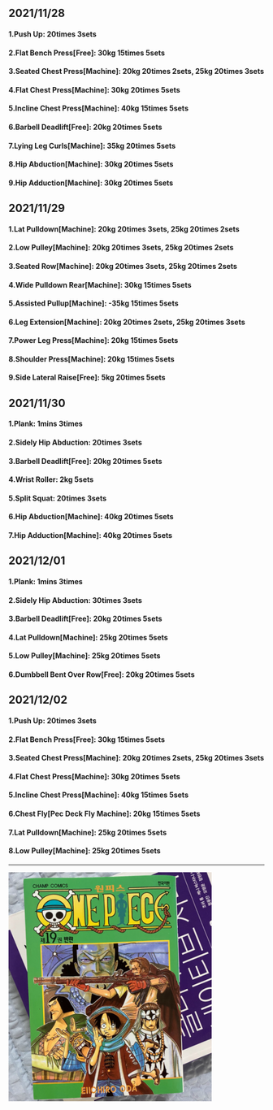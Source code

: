 ## 2021/11/28
#### 1.Push Up: 20times 3sets
#### 2.Flat Bench Press\[Free\]: 30kg 15times 5sets
#### 3.Seated Chest Press\[Machine\]: 20kg 20times 2sets, 25kg 20times 3sets
#### 4.Flat Chest Press\[Machine\]: 30kg 20times 5sets
#### 5.Incline Chest Press\[Machine\]: 40kg 15times 5sets
#### 6.Barbell Deadlift\[Free\]: 20kg 20times 5sets
#### 7.Lying Leg Curls\[Machine\]: 35kg 20times 5sets
#### 8.Hip Abduction\[Machine\]: 30kg 20times 5sets
#### 9.Hip Adduction\[Machine\]: 30kg 20times 5sets

## 2021/11/29
#### 1.Lat Pulldown\[Machine\]: 20kg 20times 3sets, 25kg 20times 2sets
#### 2.Low Pulley\[Machine\]: 20kg 20times 3sets, 25kg 20times 2sets
#### 3.Seated Row\[Machine\]: 20kg 20times 3sets, 25kg 20times 2sets
#### 4.Wide Pulldown Rear\[Machine\]: 30kg 15times 5sets
#### 5.Assisted Pullup\[Machine\]: -35kg 15times 5sets
#### 6.Leg Extension\[Machine\]: 20kg 20times 2sets, 25kg 20times 3sets
#### 7.Power Leg Press\[Machine\]: 20kg 15times 5sets
#### 8.Shoulder Press\[Machine\]: 20kg 15times 5sets
#### 9.Side Lateral Raise\[Free\]: 5kg 20times 5sets

## 2021/11/30
#### 1.Plank: 1mins 3times
#### 2.Sidely Hip Abduction: 20times 3sets
#### 3.Barbell Deadlift\[Free\]: 20kg 20times 5sets
#### 4.Wrist Roller: 2kg 5sets
#### 5.Split Squat: 20times 3sets
#### 6.Hip Abduction\[Machine\]: 40kg 20times 5sets
#### 7.Hip Adduction\[Machine\]: 40kg 20times 5sets

## 2021/12/01
#### 1.Plank: 1mins 3times
#### 2.Sidely Hip Abduction: 30times 3sets
#### 3.Barbell Deadlift\[Free\]: 20kg 20times 5sets
#### 4.Lat Pulldown\[Machine\]: 25kg 20times 5sets
#### 5.Low Pulley\[Machine\]: 25kg 20times 5sets
#### 6.Dumbbell Bent Over Row\[Free\]: 20kg 20times 5sets

## 2021/12/02
#### 1.Push Up: 20times 3sets
#### 2.Flat Bench Press\[Free\]: 30kg 15times 5sets
#### 3.Seated Chest Press\[Machine\]: 20kg 20times 2sets, 25kg 20times 3sets
#### 4.Flat Chest Press\[Machine\]: 30kg 20times 5sets
#### 5.Incline Chest Press\[Machine\]: 40kg 15times 5sets
#### 6.Chest Fly\[Pec Deck Fly Machine\]: 20kg 15times 5sets
#### 7.Lat Pulldown\[Machine\]: 25kg 20times 5sets
#### 8.Low Pulley\[Machine\]: 25kg 20times 5sets

---
<img src='./_resources/__019.png' width='400px' />

